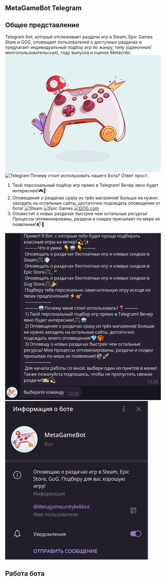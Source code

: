 ## MetaGameBot Telegram
## Общее представление
Telegram бот, который отслеживает раздачи игр в Steam, Epic Games Store и GOG, оповещает пользователей о доступных раздачах и предлагает индивидуальный подбор игр по жанру, типу (одиночная/многопользовательская), году выпуска и оценке Metacritic.
![alt text](https://github.com/SergeyTsybarev/MetaGameBotMKIS/blob/main/image/Icon.png?raw=true)
![Telegram](https://img.shields.io/badge/Telegram-2CA5E0?style=for-the-badge&logo=telegram&logoColor=white)  Почему стоит использовать нашего Бота? Ответ прост:
1) Твой персональный подбор игр прямо в Telegram! Вечер явно будет интереснее!🎮🤖
2) Оповещение о раздачах сразу из трёх магазинов! Больше не нужно заходить на остальные сайты, достаточно подождать оповещения от бота!
![Steam](https://img.shields.io/badge/steam-%23000000.svg?style=for-the-badge&logo=steam&logoColor=white)
![Epic Games](https://img.shields.io/badge/epicgames-%23313131.svg?style=for-the-badge&logo=epicgames&logoColor=white)
[![GOG.com](https://img.shields.io/badge/GOG.com-86328A?logo=gogdotcom&logoColor=fff)](#)
4) Оповеcтит о новых раздачах быстрее чем остальные ресурсы! Процессы оптимизированы, раздачи и скидки присылает по мере их появления!📬🚀

![alt text](https://github.com/SergeyTsybarev/MetaGameBotMKIS/blob/main/image/privetstvie.png?raw=true)
![alt text](https://github.com/SergeyTsybarev/MetaGameBotMKIS/blob/main/image/Metabotinfo.png?raw=true)
## Работа бота


